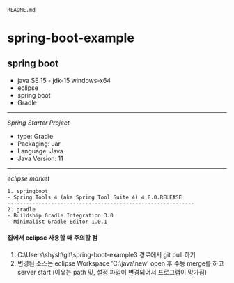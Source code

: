 ``` html
README.md
```

# spring-boot-example
## spring boot


- java SE 15 - jdk-15 windows-x64
- eclipse
- spring boot
- Gradle
------------------------------------------------------------
  *Spring Starter Project*
 - type: Gradle
 - Packaging: Jar
 - Language: Java
 - Java Version: 11
------------------------------------------------------------
  *eclipse market*
  ```
1. springboot
- Spring Tools 4 (aka Spring Tool Suite 4) 4.8.0.RELEASE
------------------------------------------------------------
2. gradle
- Buildship Gradle Integration 3.0
- Minimalist Gradle Editor 1.0.1
```


#### 집에서 eclipse 사용할 때 주의할 점

1. C:\Users\shysh\git\spring-boot-example3 경로에서 git pull 하기
2. 변경된 소스는 eclipse Workspace 'C:\java\new' open 후 수동 merge를 하고 server start (이유는 path 및, 설정 파일이 변경되어서 프로그램이 망가짐)
